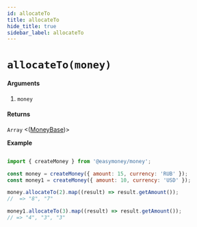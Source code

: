 ```yaml
---
id: allocateTo
title: allocateTo
hide_title: true
sidebar_label: allocateTo
---
```



# `allocateTo(money)`

#### Arguments

1. `money`

#### Returns

`Array` <([MoneyBase](Description.md#moneybase))>


**Example**

```js

import { createMoney } from '@easymoney/money';

const money = createMoney({ amount: 15, currency: 'RUB' });
const money1 = createMoney({ amount: 10, currency: 'USD' });

money.allocateTo(2).map((result) => result.getAmount());
//  => "8", "7"

money1.allocateTo(3).map((result) => result.getAmount());
// => "4", "3", "3"

```